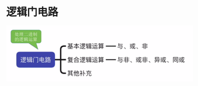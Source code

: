 

# 逻辑门电路
![输入图片说明](/imgs/2025-07-28/8nAIQrdugDREgI5T.png)
<!--stackedit_data:
eyJoaXN0b3J5IjpbLTY0MzMwOTUwMV19
-->